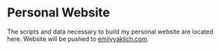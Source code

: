 # Personal Website

The scripts and data necessary to build my personal website are located here. Website will be pushed to [emilyyaklich.com](https://emilyyaklich.com). 
